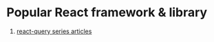 
# Popular React framework & library


1. [react-query series articles](https://tkdodo.eu/blog/effective-react-query-keys)
